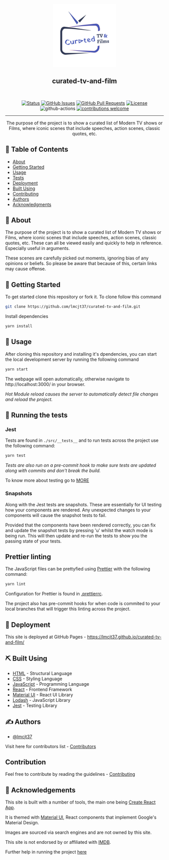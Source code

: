 <p align="center">
  <a href="https://lmcjt37.github.io/curated-tv-and-film/" rel="noopener">
 <img width=200px height=200px src="./public/assets/images/logo.png"></a>
</p>

<h2 align="center">curated-tv-and-film</h2>
<br>
<div align="center">

[![Status](https://img.shields.io/badge/status-active-success.svg)]()
[![GitHub Issues](https://img.shields.io/github/issues/kylelobo/The-Documentation-Compendium.svg)](https://github.com/lmcjt37/curated-tv-and-film/issues)
[![GitHub Pull Requests](https://img.shields.io/github/issues-pr/kylelobo/The-Documentation-Compendium.svg)](https://github.com/lmcjt37/curated-tv-and-film/pulls)
[![License](https://img.shields.io/badge/license-MIT-blue.svg)](/LICENSE)
![github-actions](https://github.com/lmcjt37/curated-tv-and-film/actions/workflows/ci.yml/badge.svg?branch=main) [![contributions welcome](https://img.shields.io/badge/contributions-welcome-brightgreen.svg?style=flat)](https://github.com/lmcjt37/curated-tv-and-film/issues)

</div>

---

<p align="center"> 
The purpose of the project is to show a curated list of Modern TV shows or Films, where iconic scenes that include speeches, action scenes, classic quotes, etc.
</p>

## 📝 Table of Contents

- [About](#about)
- [Getting Started](#getting_started)
- [Usage](#usage)
- [Tests](#tests)
- [Deployment](#deployment)
- [Built Using](#built_using)
- [Contributing](CONTRIBUTING.md)
- [Authors](#authors)
- [Acknowledgments](#acknowledgement)

## 🧐 About <a name = "about"></a>

The purpose of the project is to show a curated list of Modern TV shows or Films, where iconic scenes that include speeches, action scenes, classic quotes, etc. These can all be viewed easily and quickly to help in reference. Especially useful in arguments.

These scenes are carefully picked out moments, ignoring bias of any opinions or beliefs. So please be aware that because of this, certain links may cause offense.
<br>

## 🏁 Getting Started <a name = "getting_started"></a>

To get started clone this repository or fork it.
To clone follow this command

```sh
git clone https://github.com/lmcjt37/curated-tv-and-film.git
```

Install dependencies

```sh
yarn install
```

## 🎈 Usage <a name="usage"></a>

After cloning this repository and installing it's dpendencies, you can start the local development server by running the following command

```sh
yarn start
```

The webpage will open automatically, otherwise navigate to http://localhost:3000/ in your browser.

_Hot Module reload causes the server to automatically detect file changes and reload the project._

## 🔧 Running the tests <a name = "tests"></a>

### Jest

Tests are found in `./src/__tests__` and to run tests across the project use the following command:

```bash
yarn test
```

_Tests are also run on a pre-commit hook to make sure tests are updated along with commits and don't break the build._

To know more about testing go to [MORE](MORE.md)

### Snapshots

Along with the Jest tests are snapshots. These are essentially for UI testing how your components are rendered. Any unexpected changes to your components will cause the snapshot tests to fail.

Provided that the components have been rendered correctly, you can fix and update the snapshot tests by pressing 'u' whilst the watch mode is being run. This will then update and re-run the tests to show you the passing state of your tests.

## Prettier linting

The JavaScript files can be prettyfied using [Prettier](https://github.com/prettier/prettier) with the following command:

```bash
yarn lint
```

Configuration for Prettier is found in [.prettierrc](.prettierrc).

The project also has pre-commit hooks for when code is commited to your local branches that will trigger this linting across the project.

## 🚀 Deployment <a name = "deployment"></a>

This site is deployed at GitHub Pages - https://lmcjt37.github.io/curated-tv-and-film/

## ⛏️ Built Using <a name = "built_using"></a>

- [HTML](https://www.w3schools.com/html/) - Structural Language
- [CSS](https://www.w3schools.com/css/) - Styling Language
- [JavaScript](https://www.w3schools.com/js/) - Programming Language
- [React](https://reactjs.org/) - Frontend Framework
- [Material UI](https://mui.com/) - React UI Library
- [Lodash](https://lodash.com/) - JavaScript Library
- [Jest](https://jestjs.io/) - Testing Library

## ✍️ Authors <a name = "authors"></a>

- [@lmcjt37](https://github.com/lmcjt37)

Visit here for contributors list - [Contributors](CONTRIBUTORS.md)

## Contribution

Feel free to contribute by reading the guidelines - [Contributing](CONTRIBUTING.md)

## 🎉 Acknowledgements <a name = "acknowledgement"></a>

This site is built with a number of tools, the main one being [Create React App](https://facebook.github.io/create-react-app/).

It is themed with [Material UI](https://material-ui.com/), React components that implement Google's Material Design.

Images are sourced via search engines and are not owned by this site.

This site is not endorsed by or affiliated with [IMDB](https://www.imdb.com/).

Further help in running the project [here](MORE.md)
